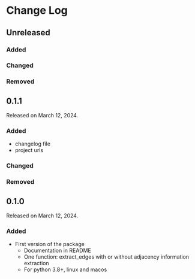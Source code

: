 # Change Log

## Unreleased

### Added


### Changed


### Removed


## 0.1.1

Released on March 12, 2024.

### Added

* changelog file
* project urls

### Changed

### Removed


## 0.1.0

Released on March 12, 2024.

### Added

* First version of the package
	- Documentation in README
	- One function: extract_edges with or without adjacency information extraction
	- For python 3.8+, linux and macos
